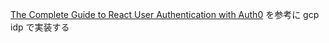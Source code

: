 [The Complete Guide to React User Authentication with Auth0](https://auth0.com/blog/complete-guide-to-react-user-authentication/#Get-the-Starter-Application) を参考に gcp idp で実装する
